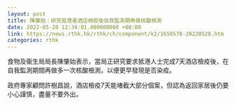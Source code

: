 ```yaml
---
layout: post
title: 陳肇始：研究抵港者酒店檢疫後自我監測期再做核酸檢測
date: 2022-05-28 12:34:01.000000000 +08:00
link: https://news.rthk.hk/rthk/ch/component/k2/1650578-20220528.htm
categories: rthk
---
```


食物及衞生局局長陳肇始表示，當局正研究要求抵港人士完成7天酒店檢疫後，在自我監測期間再做多一次核酸檢測，以便更早發現是否染疫。

政府專家顧問許樹昌說，酒店檢疫7天能堵截大部分個案，但認為返回家居後仍要小心謹慎，盡量不要外出。
